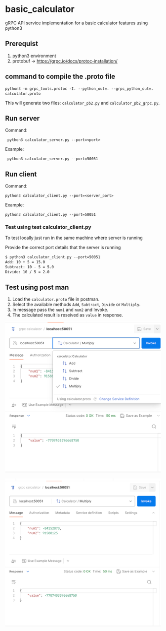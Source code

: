 # basic_calculator
gRPC API service implementation for a basic calculator features using python3

## Prerequist
1. python3 environment
2. protobuf -> https://grpc.io/docs/protoc-installation/

## command to compile the .proto file

```shell
python3 -m grpc_tools.protoc -I. --python_out=. --grpc_python_out=. calculator.proto
```

This will generate two files: `calculator_pb2.py` and `calculator_pb2_grpc.py`.

## Run server
Command:
```shell
 python3 calculator_server.py --port=<port>
```
Example:
```shell
 python3 calculator_server.py --port=50051
 ```

## Run client
Command:
```shell
python3 calculator_client.py --port=<server_port>
```
Example:
```shell
python3 calculator_client.py --port=50051
```
### Test using test calculator_client.py

To test locally just run in the same machine where server is running

Provide the correct port details that the server is running

```shell
$ python3 calculator_client.py --port=50051
Add: 10 + 5 = 15.0
Subtract: 10 - 5 = 5.0
Divide: 10 / 5 = 2.0
```

## Test using post man
1. Load the `calculator.proto` file in postman.
2. Select the available methods `Add`, `Subtract`, `Divide` or `Multiply`.
2. In message pass the `num1` and `num2` and Invoke.
3. The calculated result is reseived as `value` in response.

![screen_shot/post_man_1.png](screen_shot/post_man_1.png)

![screen_shot/post_man_2.png](screen_shot/post_man_2.png)



